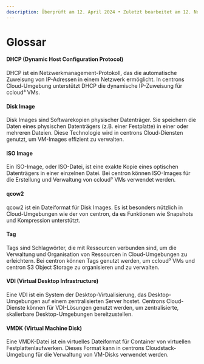 ```yaml
---
description: Überprüft am 12. April 2024 • Zuletzt bearbeitet am 12. November 2024
---
```


# Glossar

#### **DHCP (Dynamic Host Configuration Protocol)**

DHCP ist ein Netzwerkmanagement-Protokoll, das die automatische Zuweisung von IP-Adressen in einem Netzwerk ermöglicht. In centrons Cloud-Umgebung unterstützt DHCP die dynamische IP-Zuweisung für ccloud³ VMs.

#### **Disk Image**

Disk Images sind Softwarekopien physischer Datenträger. Sie speichern die Daten eines physischen Datenträgers (z.B. einer Festplatte) in einer oder mehreren Dateien. Diese Technologie wird in centrons Cloud-Diensten genutzt, um VM-Images effizient zu verwalten.

#### **ISO Image**

Ein ISO-Image, oder ISO-Datei, ist eine exakte Kopie eines optischen Datenträgers in einer einzelnen Datei. Bei centron können ISO-Images für die Erstellung und Verwaltung von ccloud³ VMs verwendet werden.

#### **qcow2**

qcow2 ist ein Dateiformat für Disk Images. Es ist besonders nützlich in Cloud-Umgebungen wie der von centron, da es Funktionen wie Snapshots und Kompression unterstützt.

#### **Tag**

Tags sind Schlagwörter, die mit Ressourcen verbunden sind, um die Verwaltung und Organisation von Ressourcen in Cloud-Umgebungen zu erleichtern. Bei centron können Tags genutzt werden, um ccloud³ VMs und centron S3 Object Storage zu organisieren und zu verwalten.

#### **VDI (Virtual Desktop Infrastructure)**

Eine VDI ist ein System der Desktop-Virtualisierung, das Desktop-Umgebungen auf einem zentralisierten Server hostet. Centrons Cloud-Dienste können für VDI-Lösungen genutzt werden, um zentralisierte, skalierbare Desktop-Umgebungen bereitzustellen.

#### **VMDK (Virtual Machine Disk)**

Eine VMDK-Datei ist ein virtuelles Dateiformat für Container von virtuellen Festplattenlaufwerken. Dieses Format kann in centrons Cloudstack-Umgebung für die Verwaltung von VM-Disks verwendet werden.

